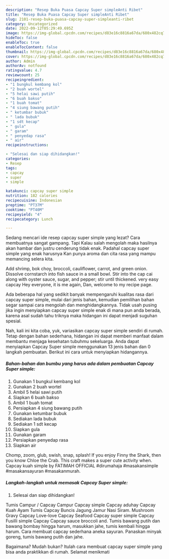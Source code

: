 ```yaml
---
description: "Resep Buka Puasa Capcay Super simpleAnti Ribet"
title: "Resep Buka Puasa Capcay Super simpleAnti Ribet"
slug: 2101-resep-buka-puasa-capcay-super-simpleanti-ribet
category: Uncategorized
date: 2022-09-12T05:29:49.695Z
image: https://img-global.cpcdn.com/recipes/d83e16c8816a67da/680x482cq70/capcay-super-simple-foto-resep-utama.jpg
hideToc: false
enableToc: true
enableTocContent: false
thumbnail: https://img-global.cpcdn.com/recipes/d83e16c8816a67da/680x482cq70/capcay-super-simple-foto-resep-utama.jpg
cover: https://img-global.cpcdn.com/recipes/d83e16c8816a67da/680x482cq70/capcay-super-simple-foto-resep-utama.jpg
author: Admin
authorAv: notfound
ratingvalue: 4.7
reviewcount: 25
recipeingredient:
- "1 bungkul kembang kol"
- "2 buah wortel"
- "5 helai sawi putih"
- "6 buah bakso"
- "1 buah tomat"
- "4 siung bawang putih"
- " ketumbar bubuk"
- " lada bubuk"
- "1 sdt kecap"
- " gula"
- " garam"
- " penyedap rasa"
- " air"
recipeinstructions:

- "Selesai dan siap dihidangkan!"
categories:
- Resep
tags:
- capcay
- super
- simple

katakunci: capcay super simple 
nutrition: 182 calories
recipecuisine: Indonesian
preptime: "PT37M"
cooktime: "PT40M"
recipeyield: "4"
recipecategory: Lunch

---
```



Sedang mencari ide resep capcay super simple yang lezat? Cara membuatnya sangat gampang. Tapi Kalau salah mengolah maka hasilnya akan hambar dan justru cenderung tidak enak. Padahal capcay super simple yang enak harusnya Kan punya aroma dan cita rasa yang mampu memancing selera kita.


Add shrimp, bok choy, broccoli, cauliflower, carrot, and green onion. Dissolve cornstarch into fish sauce in a small bowl. Stir into the cap cai along with oyster sauce, sugar, and pepper; stir until thickened. very easy capcay Hey everyone, it is me again, Dan, welcome to my recipe page.

Ada beberapa hal yang sedikit banyak mempengaruhi kualitas rasa dari capcay super simple, mulai dari jenis bahan, kemudian pemilihan bahan segar sampai cara mengolah dan menghidangkannya. Tidak usah pusing jika ingin menyiapkan capcay super simple enak di mana pun anda berada, karena asal sudah tahu triknya maka hidangan ini dapat menjadi suguhan spesial.


Nah, kali ini kita coba, yuk, variasikan capcay super simple sendiri di rumah. Tetap dengan bahan sederhana, hidangan ini dapat memberi manfaat dalam membantu menjaga kesehatan tubuhmu sekeluarga. Anda dapat menyiapkan Capcay Super simple menggunakan 13 jenis bahan dan 0 langkah pembuatan. Berikut ini cara untuk menyiapkan hidangannya.

<!--inarticleads1-->

##### Bahan-bahan dan bumbu yang harus ada dalam pembuatan Capcay Super simple:

1. Gunakan 1 bungkul kembang kol
1. Gunakan 2 buah wortel
1. Ambil 5 helai sawi putih
1. Siapkan 6 buah bakso
1. Ambil 1 buah tomat
1. Persiapkan 4 siung bawang putih
1. Gunakan  ketumbar bubuk
1. Sediakan  lada bubuk
1. Sediakan 1 sdt kecap
1. Siapkan  gula
1. Gunakan  garam
1. Persiapkan  penyedap rasa
1. Siapkan  air


Chomp, zoom, glub, swish, snap, splash! If you enjoy Finny the Shark, then you know Chloe the Crab. This craft makes a super cute activity when. Capcay kuah simple by FATIMAH OFFICIAL #dirumahaja #masakansimple #masakansayuran #masakanmurah. 

<!--inarticleads2-->

##### Langkah-langkah untuk memasak Capcay Super simple:


1. Selesai dan siap dihidangkan!

Tumis Campur / Capcay Campur Capcay simple Capcay aduhay Capcay Kuah Ayam Tumis Capcay Buncis Jagung Jamur Nasi Siram. Mushroom Gravy Capcay Love-love Capcay Seafood Capcay super simple Capcay Fusilli simple Capcay Capcay sauce broccoli and. Tumis bawang putih dan bawang bombay hingga harum, masukkan jahe, tumis kembali hingga harum. Cara membuat capcay sederhana aneka sayuran. Panaskan minyak goreng, tumis bawang putih dan jahe. 

Bagaimana? Mudah bukan? Itulah cara membuat capcay super simple yang bisa anda praktikkan di rumah. Selamat menikmati
